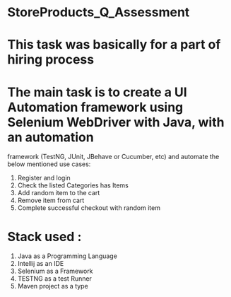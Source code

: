 ﻿# StoreProducts_Q_Assessment 
 # This task was basically for a part of hiring process 
 # The main task is to create a UI Automation framework using Selenium WebDriver with Java, with an automation
framework (TestNG, JUnit, JBehave or Cucumber, etc) and automate the below mentioned use cases:
1) Register and login
2) Check the listed Categories has Items
3) Add random item to the cart
4) Remove item from cart
5) Complete successful checkout with random item

# Stack used : 

1) Java as a Programming Language 
2) Intellij as an IDE 
3) Selenium as a Framework 
4) TESTNG as a test Runner 
5) Maven project as a type 
